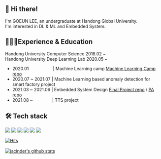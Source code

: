 <!--
**jacinder/jacinder** is a ✨ _special_ ✨ repository because its `README.md` (this file) appears on your GitHub profile.

Here are some ideas to get you started:

- 🔭 I’m currently working on ...
- 🌱 I’m currently learning ...
- 👯 I’m looking to collaborate on ...
- 🤔 I’m looking for help with ...
- 💬 Ask me about ...
- 📫 How to reach me: ...
- 😄 Pronouns: ...
- ⚡ Fun fact: ...
-->

👋 Hi there!
-------------
I'm GOEUN LEE, an undergraduate at Handong Global University.<br>
I'm interested in DL & ML and Embedded System.<br>

👩🏻‍💻Experience & Education
-------------
Handong University Computer Science 2018.02 ~ <br>
Handong University Deep Learning Lab 2020.05 ~ <br>
* 2020.01&#160;&#160;&#160;&#160;&#160;&#160;&#160;&#160;&#160;&#160;&#160;&#160;&#160;&#160;&#160;&#160;&#160;&#160;&#160; | Machine Learning camp   <a href = "https://github.com/jacinder/2020_MLcamp">Machine Learning Camp repo</a>
* 2020.07 ~ 2021.07 | Machine Learning based anomaly detection for smart factory project <br>
* 2021.03 ~ 2021.06 | Embedded System Design <a href = "https://github.com/jacinder/DesignSimpleRoadwaySystem_NUCLEOF411RE">Final Project repo</a> / <a href = "https://github.com/jacinder/embedded_PA">PA repo</a> <br>
* 2021.08 ~&#160;&#160;&#160;&#160;&#160;&#160;&#160;&#160;&#160;&#160;&#160;&#160;&#160;&#160;&#160;&#160;| TTS project<br>

🛠 Tech stack
-------------
<!-- <img src="?style=flat-square&logo=&logoColor=white"/></a> -->
<img src="https://img.shields.io/badge/-C-orange?logo=C&logoColor=white"/></a>
<img src="https://img.shields.io/badge/Python-3766AB?logo=Python&logoColor=white"/></a>
<img src="https://img.shields.io/badge/-MySQL-blue?logo=MySQL&logoColor=white"/></a>
<img src="https://img.shields.io/badge/-PyTorch-yellow?logo=PyTorch&logoColor=white"/></a>
<img src="https://img.shields.io/badge/-sklearn-important?logo=scikit-learn&logoColor=white"/></a>
<img src="https://img.shields.io/badge/-ARM-violet"/></a>



[![Hits](https://hits.seeyoufarm.com/api/count/incr/badge.svg?url=https%3A%2F%2Fgithub.com%2Fjacinder&count_bg=%23E77FBB&title_bg=%23335784&icon=&icon_color=%23E7E7E7&title=hits&edge_flat=false)](https://hits.seeyoufarm.com)<br>  
[![jacinder's github stats](https://github-readme-stats.vercel.app/api?username=jacinder)](https://github.com/anuraghazra/github-readme-stats)





